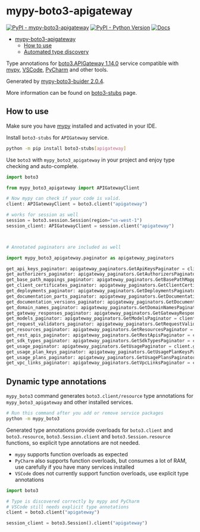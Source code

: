 # mypy-boto3-apigateway

[![PyPI - mypy-boto3-apigateway](https://img.shields.io/pypi/v/mypy-boto3-apigateway.svg?color=blue)](https://pypi.org/project/mypy-boto3-apigateway)
[![PyPI - Python Version](https://img.shields.io/pypi/pyversions/mypy-boto3-apigateway.svg?color=blue)](https://pypi.org/project/mypy-boto3-apigateway)
[![Docs](https://img.shields.io/readthedocs/mypy-boto3-builder.svg?color=blue)](https://mypy-boto3-builder.readthedocs.io/)

- [mypy-boto3-apigateway](#mypy-boto3-apigateway)
  - [How to use](#how-to-use)
  - [Automated type discovery](#automated-type-discovery)

Type annotations for
[boto3.APIGateway 1.14.0](https://boto3.amazonaws.com/v1/documentation/api/1.14.0/reference/services/apigateway.html#APIGateway) service
compatible with [mypy](https://github.com/python/mypy), [VSCode](https://code.visualstudio.com/),
[PyCharm](https://www.jetbrains.com/pycharm/) and other tools.

Generated by [mypy-boto3-buider 2.0.4](https://github.com/vemel/mypy_boto3_builder).

More information can be found on [boto3-stubs](https://pypi.org/project/boto3-stubs/) page.

## How to use

Make sure you have [mypy](https://github.com/python/mypy) installed and activated in your IDE.

Install `boto3-stubs` for `APIGateway` service.

```bash
python -m pip install boto3-stubs[apigateway]
```

Use `boto3` with `mypy_boto3_apigateway` in your project and enjoy type checking and auto-complete.

```python
import boto3

from mypy_boto3_apigateway import APIGatewayClient

# Now mypy can check if your code is valid.
client: APIGatewayClient = boto3.client("apigateway")

# works for session as well
session = boto3.session.Session(region="us-west-1")
session_client: APIGatewayClient = session.client("apigateway")



# Annotated paginators are included as well

import mypy_boto3_apigateway.paginator as apigateway_paginators

get_api_keys_paginator: apigateway_paginators.GetApiKeysPaginator = client.get_paginator("get_api_keys")
get_authorizers_paginator: apigateway_paginators.GetAuthorizersPaginator = client.get_paginator("get_authorizers")
get_base_path_mappings_paginator: apigateway_paginators.GetBasePathMappingsPaginator = client.get_paginator("get_base_path_mappings")
get_client_certificates_paginator: apigateway_paginators.GetClientCertificatesPaginator = client.get_paginator("get_client_certificates")
get_deployments_paginator: apigateway_paginators.GetDeploymentsPaginator = client.get_paginator("get_deployments")
get_documentation_parts_paginator: apigateway_paginators.GetDocumentationPartsPaginator = client.get_paginator("get_documentation_parts")
get_documentation_versions_paginator: apigateway_paginators.GetDocumentationVersionsPaginator = client.get_paginator("get_documentation_versions")
get_domain_names_paginator: apigateway_paginators.GetDomainNamesPaginator = client.get_paginator("get_domain_names")
get_gateway_responses_paginator: apigateway_paginators.GetGatewayResponsesPaginator = client.get_paginator("get_gateway_responses")
get_models_paginator: apigateway_paginators.GetModelsPaginator = client.get_paginator("get_models")
get_request_validators_paginator: apigateway_paginators.GetRequestValidatorsPaginator = client.get_paginator("get_request_validators")
get_resources_paginator: apigateway_paginators.GetResourcesPaginator = client.get_paginator("get_resources")
get_rest_apis_paginator: apigateway_paginators.GetRestApisPaginator = client.get_paginator("get_rest_apis")
get_sdk_types_paginator: apigateway_paginators.GetSdkTypesPaginator = client.get_paginator("get_sdk_types")
get_usage_paginator: apigateway_paginators.GetUsagePaginator = client.get_paginator("get_usage")
get_usage_plan_keys_paginator: apigateway_paginators.GetUsagePlanKeysPaginator = client.get_paginator("get_usage_plan_keys")
get_usage_plans_paginator: apigateway_paginators.GetUsagePlansPaginator = client.get_paginator("get_usage_plans")
get_vpc_links_paginator: apigateway_paginators.GetVpcLinksPaginator = client.get_paginator("get_vpc_links")
```

## Dynamic type annotations

`mypy_boto3` command generates `boto3.client/resource` type annotations for
`mypy_boto3_apigateway` and other installed services.

```bash
# Run this command after you add or remove service packages
python -m mypy_boto3
```

Generated type annotations provide overloads for `boto3.client` and `boto3.resource`,
`boto3.Session.client` and `boto3.Session.resource` functions,
so explicit type annotations are not needed.

- `mypy` supports function overloads as expected
- `PyCharm` also supports function overloads, but consumes a lot of RAM, use carefully if you have many services installed
- `VSCode` does not currently support function overloads, use explicit type annotations

```python
import boto3

# Type is discovered correctly by mypy and PyCharm
# VSCode still needs explicit type annotations
client = boto3.client("apigateway")

session_client = boto3.Session().client("apigateway")
```
